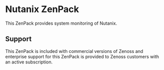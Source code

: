 Nutanix ZenPack
=============================

This ZenPack provides system monitoring of Nutanix.

Support
----------

This ZenPack is included with commercial versions of Zenoss and enterprise
support for this ZenPack is provided to Zenoss customers with an active
subscription.

